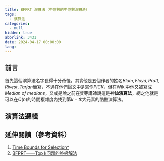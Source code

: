 ```yaml
---
title: BFPRT 演算法（中位數的中位數演算法）
tags:
  - 演算法
categories:
  - null
hidden: true
abbrlink: 3431
date: 2024-04-17 00:00:00
lang:
---
```


## 前言

首先這個演算法名字長得十分奇怪，其實他是五個作者的姓名$Blum, Floyd, Pratt, Rivest, Tarjan$簡寫，不過在他們論文中是寫作$PICK$，但在Wiki中他又被寫成$Median\ of\ medians$，又或是說之前在資芽講師說這是**神仙演算法**，總之他就是可以在$O(n)$的時間複雜度內找到第$k-th$大元素的酷酷演算法。

<!--more-->

## 演算法邏輯



## 延伸閱讀（參考資料）

1. [Time Bounds for Selection*](https://zhuanlan.zhihu.com/p/291206708)
2. [BFPRT——Top k问题的终极解法](https://zhuanlan.zhihu.com/p/291206708)